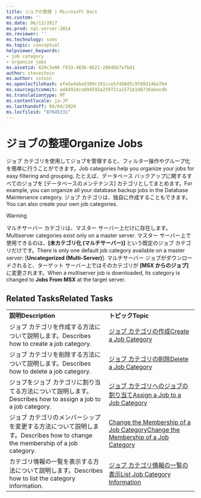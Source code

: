 ```yaml
---
title: ジョブの整理 | Microsoft Docs
ms.custom: ''
ms.date: 06/13/2017
ms.prod: sql-server-2014
ms.reviewer: ''
ms.technology: ssms
ms.topic: conceptual
helpviewer_keywords:
- job category
- organize jobs
ms.assetid: 629c3e06-f933-483b-8621-280dbb7a7bd1
author: stevestein
ms.author: sstein
ms.openlocfilehash: efe5e4ebed309c191cce5f498d5c9f80d146e7b4
ms.sourcegitcommit: ad4d92dce894592a259721a1571b1d8736abacdb
ms.translationtype: MT
ms.contentlocale: ja-JP
ms.lasthandoff: 08/04/2020
ms.locfileid: "87645331"
---
```

# <a name="organize-jobs"></a><span data-ttu-id="9ab37-102">ジョブの整理</span><span class="sxs-lookup"><span data-stu-id="9ab37-102">Organize Jobs</span></span>
  <span data-ttu-id="9ab37-103">ジョブ カテゴリを使用してジョブを管理すると、フィルター操作やグループ化を簡単に行うことができます。</span><span class="sxs-lookup"><span data-stu-id="9ab37-103">Job categories help you organize your jobs for easy filtering and grouping.</span></span> <span data-ttu-id="9ab37-104">たとえば、データベース バックアップに関するすべてのジョブを [データベースのメンテナンス] カテゴリとしてまとめます。</span><span class="sxs-lookup"><span data-stu-id="9ab37-104">For example, you can organize all your database backup jobs in the Database Maintenance category.</span></span> <span data-ttu-id="9ab37-105">ジョブ カテゴリは、独自に作成することもできます。</span><span class="sxs-lookup"><span data-stu-id="9ab37-105">You can also create your own job categories.</span></span>  
  
> [!WARNING]  
>  <span data-ttu-id="9ab37-106">マルチサーバー カテゴリは、マスター サーバー上だけに存在します。</span><span class="sxs-lookup"><span data-stu-id="9ab37-106">Multiserver categories exist only on a master server.</span></span> <span data-ttu-id="9ab37-107">マスター サーバー上で使用できるのは、**[未カテゴリ化 (マルチサーバー)]** という既定のジョブ カテゴリだけです。</span><span class="sxs-lookup"><span data-stu-id="9ab37-107">There is only one default job category available on a master server: [**Uncategorized (Multi-Server)**].</span></span> <span data-ttu-id="9ab37-108">マルチサーバー ジョブがダウンロードされると、ターゲット サーバー上ではそのカテゴリが **[MSX からのジョブ]** に変更されます。</span><span class="sxs-lookup"><span data-stu-id="9ab37-108">When a multiserver job is downloaded, its category is changed to **Jobs From MSX** at the target server.</span></span>  
  
## <a name="related-tasks"></a><span data-ttu-id="9ab37-109">Related Tasks</span><span class="sxs-lookup"><span data-stu-id="9ab37-109">Related Tasks</span></span>  
  
|||  
|-|-|  
|<span data-ttu-id="9ab37-110">**説明**</span><span class="sxs-lookup"><span data-stu-id="9ab37-110">**Description**</span></span>|<span data-ttu-id="9ab37-111">**トピック**</span><span class="sxs-lookup"><span data-stu-id="9ab37-111">**Topic**</span></span>|  
|<span data-ttu-id="9ab37-112">ジョブ カテゴリを作成する方法について説明します。</span><span class="sxs-lookup"><span data-stu-id="9ab37-112">Describes how to create a job category.</span></span>|[<span data-ttu-id="9ab37-113">ジョブ カテゴリの作成</span><span class="sxs-lookup"><span data-stu-id="9ab37-113">Create a Job Category</span></span>](create-a-job-category.md)|  
|<span data-ttu-id="9ab37-114">ジョブ カテゴリを削除する方法について説明します。</span><span class="sxs-lookup"><span data-stu-id="9ab37-114">Describes how to delete a job category.</span></span>|[<span data-ttu-id="9ab37-115">ジョブ カテゴリの削除</span><span class="sxs-lookup"><span data-stu-id="9ab37-115">Delete a Job Category</span></span>](delete-a-job-category.md)|  
|<span data-ttu-id="9ab37-116">ジョブをジョブ カテゴリに割り当てる方法について説明します。</span><span class="sxs-lookup"><span data-stu-id="9ab37-116">Describes how to assign a job to a job category.</span></span>|[<span data-ttu-id="9ab37-117">ジョブ カテゴリへのジョブの割り当て</span><span class="sxs-lookup"><span data-stu-id="9ab37-117">Assign a Job to a Job Category</span></span>](assign-a-job-to-a-job-category.md)|  
|<span data-ttu-id="9ab37-118">ジョブ カテゴリのメンバーシップを変更する方法について説明します。</span><span class="sxs-lookup"><span data-stu-id="9ab37-118">Describes how to change the membership of a job category.</span></span>|[<span data-ttu-id="9ab37-119">Change the Membership of a Job Category</span><span class="sxs-lookup"><span data-stu-id="9ab37-119">Change the Membership of a Job Category</span></span>](change-the-membership-of-a-job-category.md)|  
|<span data-ttu-id="9ab37-120">カテゴリ情報の一覧を表示する方法について説明します。</span><span class="sxs-lookup"><span data-stu-id="9ab37-120">Describes how to list the category information.</span></span>|[<span data-ttu-id="9ab37-121">ジョブ カテゴリ情報の一覧の表示</span><span class="sxs-lookup"><span data-stu-id="9ab37-121">List Job Category Information</span></span>](list-job-category-information.md)|  
  
  
